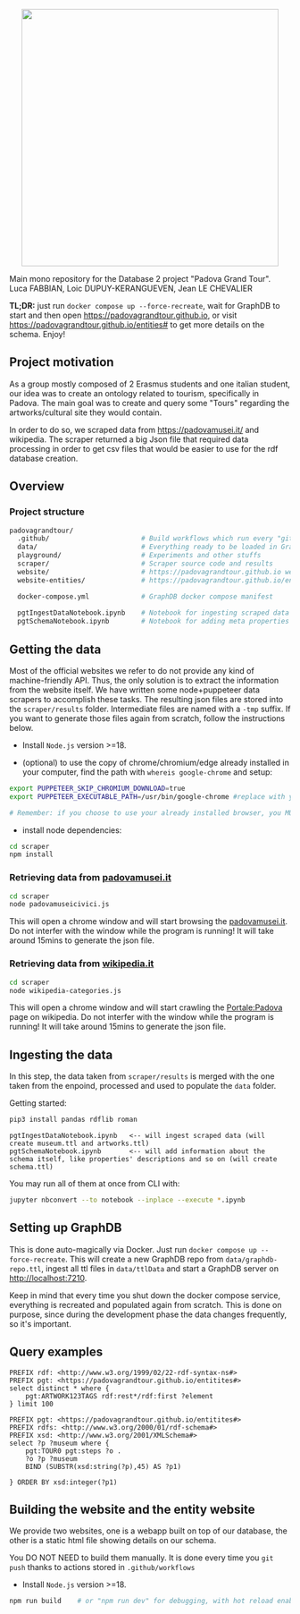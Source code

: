 <p align="center">
  <img width="460" src="https://padovagrandtour.github.io/logo.webp">
</p>

Main mono repository for the Database 2 project "Padova Grand Tour".
Luca FABBIAN, Loic DUPUY-KERANGUEVEN, Jean LE CHEVALIER

**TL;DR:** just run `docker compose up --force-recreate`, wait for GraphDB to start and then open <https://padovagrandtour.github.io>, or visit <https://padovagrandtour.github.io/entities#> to get more details on the schema. Enjoy!

## Project motivation
As a group mostly composed of 2 Erasmus students and one italian student, our idea was to create an ontology related to tourism, specifically in Padova. The main goal was to create and query some "Tours" regarding the artworks/cultural site they would contain.

In order to do so, we scraped data from https://padovamusei.it/ and wikipedia. The scraper returned a big Json file that required data processing in order to get csv files that would be easier to use for the rdf database creation. 


## Overview

### Project structure

```bash
padovagrandtour/
  .github/                       # Build workflows which run every "git push"
  data/                          # Everything ready to be loaded in GraphDB
  playground/                    # Experiments and other stuffs
  scraper/                       # Scraper source code and results
  website/                       # https://padovagrandtour.github.io website source
  website-entities/              # https://padovagrandtour.github.io/entities website source

  docker-compose.yml             # GraphDB docker compose manifest
  
  pgtIngestDataNotebook.ipynb    # Notebook for ingesting scraped data
  pgtSchemaNotebook.ipynb        # Notebook for adding meta properties on the schema
```

## Getting the data
Most of the official websites we refer to do not provide any kind of machine-friendly API. Thus, the only solution is to extract the information from the website itself. We have written some node+puppeteer data scrapers to accomplish these tasks. The resulting json files are stored into the `scraper/results` folder. Intermediate files are named with a `-tmp` suffix. If you want to generate those files again from scratch, follow the instructions below.

- Install `Node.js` version >=18.

- (optional) to use the copy of chrome/chromium/edge already installed in your computer, find the path with `whereis google-chrome` and setup:
```bash 
export PUPPETEER_SKIP_CHROMIUM_DOWNLOAD=true
export PUPPETEER_EXECUTABLE_PATH=/usr/bin/google-chrome #replace with your own path

# Remember: if you choose to use your already installed browser, you MUST export these var EVERY TIME you want to use the scraper.
```
- install node dependencies:
```bash
cd scraper
npm install
```

### Retrieving data from [padovamusei.it](https://padovamusei.it)

```bash
cd scraper
node padovamuseicivici.js
```
This will open a chrome window and will start browsing the [padovamusei.it](https://padovamusei.it). Do not interfer with the window while the program is running! It will take around 15mins to generate the json file.


### Retrieving data from [wikipedia.it](https://padovamusei.it)

```bash
cd scraper
node wikipedia-categories.js
```
This will open a chrome window and will start crawling the [Portale:Padova](https://it.wikipedia.org/wiki/Portale:Padova) page on wikipedia. Do not interfer with the window while the program is running! It will take around 15mins to generate the json file.


## Ingesting the data

In this step, the data taken from `scraper/results` is merged with the one taken from the enpoind, processed and used to populate the `data` folder.

Getting started:
```bash
pip3 install pandas rdflib roman
```



``` 
pgtIngestDataNotebook.ipynb   <-- will ingest scraped data (will create museum.ttl and artworks.ttl)
pgtSchemaNotebook.ipynb       <-- will add information about the schema itself, like properties' descriptions and so on (will create schema.ttl)

```


You may run all of them at once from CLI with:
```bash
jupyter nbconvert --to notebook --inplace --execute *.ipynb
```

## Setting up GraphDB
This is done auto-magically via Docker. Just run `docker compose up --force-recreate`. This will create a new GraphDB repo from `data/graphdb-repo.ttl`, ingest all ttl files in `data/ttlData` and start a GraphDB server on <http://localhost:7210>.

Keep in mind that every time you shut down the docker compose service, everything is recreated and populated again from scratch. This is done on purpose, since during the development phase the data changes frequently, so it's important.


## Query examples

```sparql
PREFIX rdf: <http://www.w3.org/1999/02/22-rdf-syntax-ns#>
PREFIX pgt: <https://padovagrandtour.github.io/entitites#>
select distinct * where {
    pgt:ARTWORK123TAGS rdf:rest*/rdf:first ?element
} limit 100 
```


```sparql
PREFIX pgt: <https://padovagrandtour.github.io/entitites#>
PREFIX rdfs: <http://www.w3.org/2000/01/rdf-schema#>
PREFIX xsd: <http://www.w3.org/2001/XMLSchema#>
select ?p ?museum where {
	pgt:TOUR0 pgt:steps ?o .
    ?o ?p ?museum
    BIND (SUBSTR(xsd:string(?p),45) AS ?p1)

} ORDER BY xsd:integer(?p1)
```


## Building the website and the entity website
We provide two websites, one is a webapp built on top of our database, the other is a static html file showing details on our schema.

You DO NOT NEED to build them manually. It is done every time you `git push` thanks to actions stored in `.github/workflows`


- Install `Node.js` version >=18.

```bash
npm run build    # or "npm run dev" for debugging, with hot reload enabled
```


